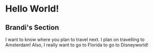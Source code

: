 # Hello World!

## Brandi's Section

I want to know where you plan to travel next. I plan on travelling to Amsterdam! Also, I really want to go to Florida to go to Disneyworld!
